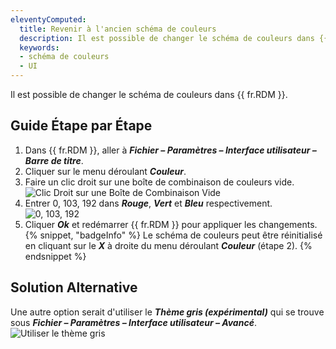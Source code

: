 ```yaml
---
eleventyComputed:
  title: Revenir à l'ancien schéma de couleurs
  description: Il est possible de changer le schéma de couleurs dans {{ fr.RDM }}.
  keywords:
  - schéma de couleurs
  - UI
---
```

Il est possible de changer le schéma de couleurs dans {{ fr.RDM }}.

## Guide Étape par Étape

1. Dans {{ fr.RDM }}, aller à ***Fichier – Paramètres – Interface utilisateur – Barre de titre***.
1. Cliquer sur le menu déroulant ***Couleur***.
1. Faire un clic droit sur une boîte de combinaison de couleurs vide.
![Clic Droit sur une Boîte de Combinaison Vide](https://cdnweb.devolutions.net/docs/docs_en_kb_KB0008.png)
1. Entrer 0, 103, 192 dans ***Rouge***, ***Vert*** et ***Bleu*** respectivement.
![0, 103, 192](https://cdnweb.devolutions.net/docs/docs_en_kb_KB0009.png)
1. Cliquer ***Ok*** et redémarrer {{ fr.RDM }} pour appliquer les changements.
{% snippet, "badgeInfo" %}
Le schéma de couleurs peut être réinitialisé en cliquant sur le ***X*** à droite du menu déroulant ***Couleur*** (étape 2).
{% endsnippet %}

## Solution Alternative

Une autre option serait d'utiliser le ***Thème gris (expérimental)*** qui se trouve sous ***Fichier – Paramètres – Interface utilisateur – Avancé***.
![Utiliser le thème gris](https://cdnweb.devolutions.net/docs/docs_en_kb_KB0010.png)
